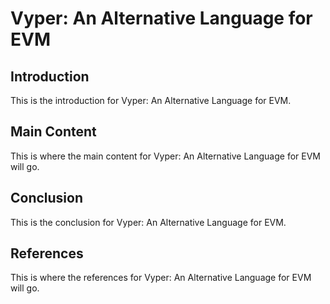 # Vyper: An Alternative Language for EVM

## Introduction

This is the introduction for Vyper: An Alternative Language for EVM.

## Main Content

This is where the main content for Vyper: An Alternative Language for EVM will go.

## Conclusion

This is the conclusion for Vyper: An Alternative Language for EVM.

## References

This is where the references for Vyper: An Alternative Language for EVM will go.

